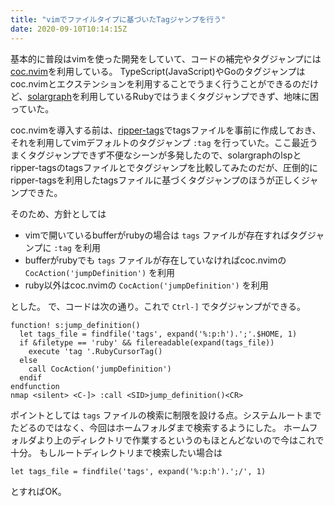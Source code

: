 ```yaml
---
title: "vimでファイルタイプに基づいたTagジャンプを行う"
date: 2020-09-10T10:14:15Z
---
```


基本的に普段はvimを使った開発をしていて、コードの補完やタグジャンプには[coc.nvim](https://github.com/neoclide/coc.nvim)を利用している。
TypeScript(JavaScript)やGoのタグジャンプはcoc.nvimとエクステンションを利用することでうまく行うことができるのだけど、[solargraph](https://github.com/castwide/solargraph)を利用しているRubyではうまくタグジャンプできず、地味に困っていた。

<!--more-->

coc.nvimを導入する前は、[ripper-tags](https://github.com/tmm1/ripper-tags)でtagsファイルを事前に作成しておき、それを利用してvimデフォルトのタグジャンプ `:tag` を行っていた。ここ最近うまくタグジャンプできず不便なシーンが多発したので、solargraphのlspとripper-tagsのtagsファイルとでタグジャンプを比較してみたのだが、圧倒的にripper-tagsを利用したtagsファイルに基づくタグジャンプのほうが正しくジャンプできた。

そのため、方針としては

- vimで開いているbufferがrubyの場合は `tags` ファイルが存在すればタグジャンプに `:tag` を利用
- bufferがrubyでも `tags` ファイルが存在していなければcoc.nvimの `CocAction('jumpDefinition')` を利用
- ruby以外はcoc.nvimの `CocAction('jumpDefinition')` を利用

とした。
で、コードは次の通り。これで `Ctrl-]` でタグジャンプができる。

```vim
function! s:jump_definition()
  let tags_file = findfile('tags', expand('%:p:h').';'.$HOME, 1)
  if &filetype == 'ruby' && filereadable(expand(tags_file))
    execute 'tag '.RubyCursorTag()
  else
    call CocAction('jumpDefinition')
  endif
endfunction
nmap <silent> <C-]> :call <SID>jump_definition()<CR>
```

ポイントとしては `tags` ファイルの検索に制限を設ける点。システムルートまでたどるのではなく、今回はホームフォルダまで検索するようにした。
ホームフォルダより上のディレクトリで作業するというのもほとんどないので今はこれで十分。
もしルートディレクトリまで検索したい場合は

```vim
let tags_file = findfile('tags', expand('%:p:h').';/', 1)
```

とすればOK。